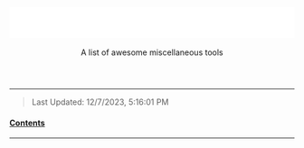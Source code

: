 <header align="center" data-title="Miscellaneous">
  <img src="assets/title.svg" />
  <p>A list of awesome miscellaneous tools</p>
</header>

---

> Last Updated: 12/7/2023, 5:16:01 PM

<u><h4>Contents</h4></u>

<!-- @import "[TOC]" {cmd="toc" depthFrom=1 depthTo=6 orderedList=false} -->

<!-- code_chunk_output -->



<!-- /code_chunk_output -->

<!-- _Additional Notes Here_ -->

---

<!-- ## Header -->
